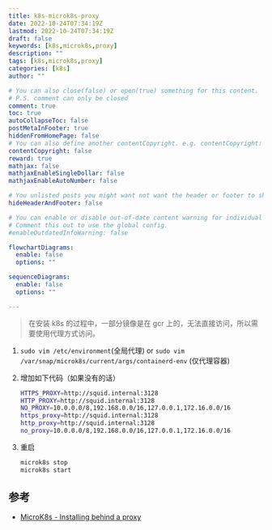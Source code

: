 ```yaml
---
title: k8s-microk8s-proxy
date: 2022-10-24T07:34:19Z
lastmod: 2022-10-24T07:34:19Z
draft: false
keywords: [k8s,microk8s,proxy]
description: ""
tags: [k8s,microk8s,proxy]
categories: [k8s]
author: ""

# You can also close(false) or open(true) something for this content.
# P.S. comment can only be closed
comment: true
toc: true
autoCollapseToc: false
postMetaInFooter: true
hiddenFromHomePage: false
# You can also define another contentCopyright. e.g. contentCopyright: "This is another copyright."
contentCopyright: false
reward: true
mathjax: false
mathjaxEnableSingleDollar: false
mathjaxEnableAutoNumber: false

# You unlisted posts you might want not want the header or footer to show
hideHeaderAndFooter: false

# You can enable or disable out-of-date content warning for individual post.
# Comment this out to use the global config.
#enableOutdatedInfoWarning: false

flowchartDiagrams:
  enable: false
  options: ""

sequenceDiagrams: 
  enable: false
  options: ""

---
```

> 在安装 k8s 的过程中，一部分镜像是在 gcr 上的，无法直接访问，所以需要使用代理方式访问。
<!--more-->
1. `sudo vim /etc/environment`(全局代理) or `sudo vim /var/snap/microk8s/current/args/containerd-env` (仅代理容器)
2. 增加如下代码（如果没有的话）
    ```bash
    HTTPS_PROXY=http://squid.internal:3128
    HTTP_PROXY=http://squid.internal:3128
    NO_PROXY=10.0.0.0/8,192.168.0.0/16,127.0.0.1,172.16.0.0/16
    https_proxy=http://squid.internal:3128
    http_proxy=http://squid.internal:3128
    no_proxy=10.0.0.0/8,192.168.0.0/16,127.0.0.1,172.16.0.0/16
    ```

3. 重启
    ```bash
    microk8s stop
    microk8s start
    ```

## 参考

- [MicroK8s - Installing behind a proxy](https://microk8s.io/docs/install-proxy)

